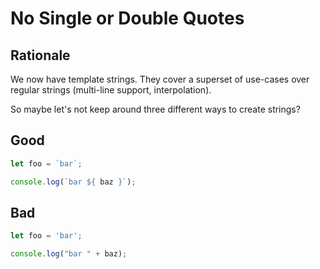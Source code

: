 # No Single or Double Quotes

## Rationale

We now have template strings. They cover a superset of use-cases over regular strings (multi-line support, interpolation).

So maybe let's not keep around three different ways to create strings?

## Good

```javascript
let foo = `bar`;
```

```javascript
console.log(`bar ${ baz }`);
```

## Bad

```javascript
let foo = 'bar';
```

```javascript
console.log("bar " + baz);
```
